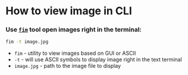 # How to view image in CLI

### Use [`fim`](/ubuntu/how-to-install-fim-image-viewer) tool open images right in the terminal:

```bash
fim -t image.jpg
```

- `fim` - utility to view images based on GUI or ASCII
- `-t` - will use ASCII symbols to display image right in the text terminal
- `image.jpg` - path to the image file to display


